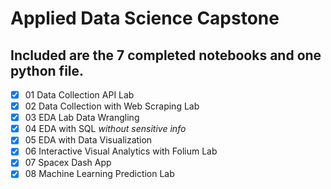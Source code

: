 # Applied Data Science Capstone

## Included are the 7 completed notebooks and one python file.
- [x] 01 Data Collection API Lab
- [x] 02 Data Collection with Web Scraping Lab
- [x] 03 EDA Lab Data Wrangling
- [x] 04 EDA with SQL *without sensitive info*
- [x] 05 EDA with Data Visualization
- [x] 06 Interactive Visual Analytics with Folium Lab
- [x] 07 Spacex Dash App
- [x] 08 Machine Learning Prediction Lab
